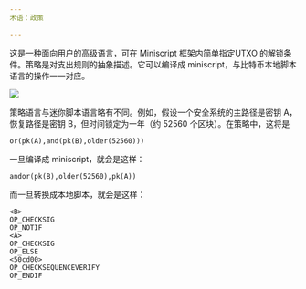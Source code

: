 ```yaml
---
术语：政策

---
```

这是一种面向用户的高级语言，可在 Miniscript 框架内简单指定UTXO 的解锁条件。策略是对支出规则的抽象描述。它可以编译成 miniscript，与比特币本地脚本语言的操作一一对应。

![](../../dictionnaire/assets/30.webp)

策略语言与迷你脚本语言略有不同。例如，假设一个安全系统的主路径是密钥 A，恢复路径是密钥 B，但时间锁定为一年（约 52560 个区块）。在策略中，这将是

```plaintext
or(pk(A),and(pk(B),older(52560)))
```

一旦编译成 miniscript，就会是这样：

```plaintext
andor(pk(B),older(52560),pk(A))
```

而一旦转换成本地脚本，就会是这样：

```plaintext
<B>
OP_CHECKSIG
OP_NOTIF
<A>
OP_CHECKSIG
OP_ELSE
<50cd00>
OP_CHECKSEQUENCEVERIFY
OP_ENDIF
```